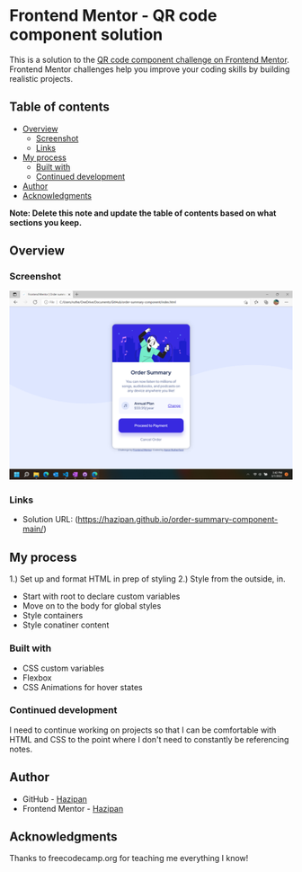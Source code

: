 # Frontend Mentor - QR code component solution

This is a solution to the [QR code component challenge on Frontend Mentor](https://www.frontendmentor.io/challenges/qr-code-component-iux_sIO_H). Frontend Mentor challenges help you improve your coding skills by building realistic projects. 

## Table of contents

- [Overview](#overview)
  - [Screenshot](#screenshot)
  - [Links](#links)
- [My process](#my-process)
  - [Built with](#built-with)
  - [Continued development](#continued-development)
- [Author](#author)
- [Acknowledgments](#acknowledgments)

**Note: Delete this note and update the table of contents based on what sections you keep.**

## Overview

### Screenshot

![](./images/screenshot.png)

### Links

- Solution URL: (https://hazipan.github.io/order-summary-component-main/)

## My process

1.) Set up and format HTML in prep of styling
2.) Style from the outside, in.
  - Start with root to declare custom variables
  - Move on to the body for global styles
  - Style containers
  - Style conatiner content

### Built with

- CSS custom variables
- Flexbox
- CSS Animations for hover states

### Continued development

I need to continue working on projects so that I can be comfortable with HTML and CSS to the point where I don't need to constantly be referencing notes.

## Author

- GitHub - [Hazipan](https://github.com/Hazipan)
- Frontend Mentor - [Hazipan](https://www.frontendmentor.io/profile/Hazipan)

## Acknowledgments

Thanks to freecodecamp.org for teaching me everything I know!